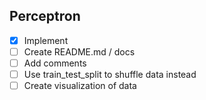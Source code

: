 ## Perceptron
- [X] Implement
- [ ] Create README.md / docs
- [ ] Add comments
- [ ] Use train_test_split to shuffle data instead
- [ ] Create visualization of data
